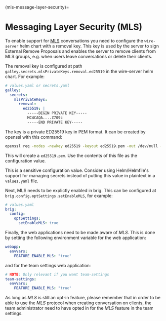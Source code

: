 (mls-message-layer-security)=

# Messaging Layer Security (MLS)

To enable support for [MLS](https://datatracker.ietf.org/wg/mls/documents/)
conversations you need to configure the `wire-server` helm chart with a removal
key. This key is used by the server to sign External Remove Proposals and
enables the server to remove clients from MLS groups, e.g. when users leave
conversations or delete their clients.

The removal key is configured at path
`galley.secrets.mlsPrivateKeys.removal.ed25519` in the wire-server helm chart.
For example:

```yaml
# values.yaml or secrets.yaml
galley:
  secrets:
    mlsPrivateKeys:
      removal:
        ed25519: |
          -----BEGIN PRIVATE KEY-----
          MC4CAQA....Z709c
          -----END PRIVATE KEY-----
```

The key is a private ED25519 key in PEM format. It can be created by openssl
with this command:

```sh
openssl req -nodes -newkey ed25519 -keyout ed25519.pem -out /dev/null -subj /
```

This will create a `ed25519.pem`. Use the contents of this file as the
configuration value.

This is a sensitive configuration value. Consider using Helm/Helmfile's support
for managing secrets instead of putting this value in plaintext in a
`values.yaml` file.

Next, MLS needs to be explictly enabled in brig. This can be configured at
`brig.config.optSettings.setEnableMLS`, for example:

```yaml
# values.yaml
brig:
  config:
    optSettings:
      setEnableMLS: true
```

Finally, the web applications need to be made aware of *MLS*. This is done by
setting the following environment variable for the web application:

```yaml
webapp:
  envVars:
    FEATURE_ENABLE_MLS: "true"
```

and for the team settings web application:

```yaml
# NOTE: Only relevant if you want team-settings
team-settings:
  envVars:
    FEATURE_ENABLE_MLS: "true"
```

As long as *MLS* is still an opt-in feature, please remember that in order to be able
to use the *MLS* protocol when creating conversation on clients, the team administrator
need to have opted in for the *MLS* feature in the team settings.
